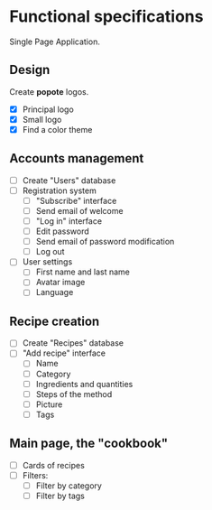 # Functional specifications

Single Page Application.

## Design

Create **popote** logos.

- [X] Principal logo
- [X] Small logo
- [X] Find a color theme

## Accounts management

- [ ] Create "Users" database
- [ ] Registration system
    - [ ] "Subscribe" interface
    - [ ] Send email of welcome
    - [ ] "Log in" interface
    - [ ] Edit password
    - [ ] Send email of password modification
    - [ ] Log out
- [ ] User settings
    - [ ] First name and last name
    - [ ] Avatar image
    - [ ] Language

## Recipe creation

- [ ] Create "Recipes" database
- [ ] "Add recipe" interface
    - [ ] Name
    - [ ] Category
    - [ ] Ingredients and quantities
    - [ ] Steps of the method
    - [ ] Picture
    - [ ] Tags
    
## Main page, the "cookbook"

- [ ] Cards of recipes
- [ ] Filters:
    - [ ] Filter by category
    - [ ] Filter by tags